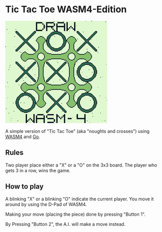 # Tic Tac Toe WASM4-Edition

![Tic Tac Toe Screenshot](assets/screenshot.png)

A simple version of "Tic Tac Toe" (aka "noughts and crosses") using [WASM4](https://github.com/aduros/wasm4) and [Go](https://golang.org).

## Rules

Two player place either a "X" or a "O" on the 3x3 board. The player who gets 3 in a row, wins the game.

## How to play

A blinking "X" or a blinking "O" indicate the current player.
You move it around by using the D-Pad of WASM4.

Making your move (placing the piece) done by pressing "Button 1".

By Pressing "Button 2", the A.I. will make a move instead.
